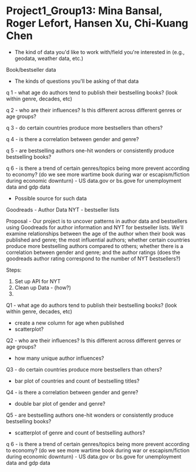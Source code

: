 # Project1_Group13: Mina Bansal, Roger Lefort, Hansen Xu, Chi-Kuang Chen

* The kind of data you'd like to work with/field you're interested in (e.g., geodata, weather data, etc.)

 Book/bestseller data

* The kinds of questions you'll be asking of that data

 q 1 - what age do authors tend to publish their bestselling books? (look within genre, decades, etc)
 
 q 2 - who are their influences? Is this different across different genres or age groups?
 
 q 3 - do certain countries produce more bestsellers than others?
 
 q 4 - is there a correlation between gender and genre?
 
 q 5 - are bestselling authors one-hit wonders or consistently produce bestselling books?
 
 q 6 - is there a trend of certain genres/topics being more prevent according to economy? (do we see more wartime book during war or escapism/fiction during economic downturn) - US data.gov or bs.gove for unemployment data and gdp data

* Possible source for such data

Goodreads - Author Data
NYT - bestseller lists
	
Proposal - Our project is to uncover patterns in author data and bestsellers using Goodreads for
author information and NYT for bestseller lists. We'll examine relationships between 
the age of the author when their book was published and genre; 
the most influential authors; 
whether certain countries produce more bestselling authors compared to others; 
whether there is a correlation between gender and genre; 
and the author ratings (does the goodreads author rating correspond to the number of NYT bestsellers?)

Steps:
1) Set up API for NYT 
2) Clean up Data - (how?)
3) 

Q1 - what age do authors tend to publish their bestselling books? (look within genre, decades, etc)

* create a new column for age when published
* scatterplot?
	
Q2 - who are their influences? Is this different across different genres or age groups?

* how many unique author influences?

Q3 - do certain countries produce more bestsellers than others?

* bar plot of countries and count of bestselling titles?

Q4 - is there a correlation between gender and genre?

* double bar plot of gender and genre?

Q5 - are bestselling authors one-hit wonders or consistently produce bestselling books?

* scatterplot of genre and count of bestselling authors?
	
q 6 - is there a trend of certain genres/topics being more prevent according to economy? (do we see more wartime book during war or escapism/fiction during economic downturn) - US data.gov or bs.gove for unemployment data and gdp data
